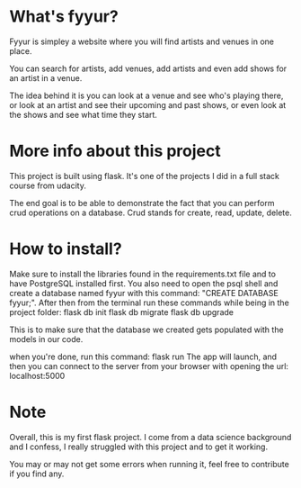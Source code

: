 # What's fyyur?

Fyyur is simpley a website where you will find artists and venues in one place.

You can search for artists, add venues, add artists and even add shows for an artist in a venue.

The idea behind it is you can look at a venue and see who's playing there, or look at an artist and see their upcoming and past shows, or even look at the shows and see what time they start.

# More info about this project

This project is built using flask. It's one of the projects I did in a full stack course from udacity.

The end goal is to be able to demonstrate the fact that you can perform crud operations on a database.
Crud stands for create, read, update, delete.

# How to install?

Make sure to install the libraries found in the requirements.txt file and to have PostgreSQL installed first.
You also need to open the psql shell and create a database named fyyur with this command:
"CREATE DATABASE fyyur;".
After then from the terminal run these commands while being in the project folder:
flask db init
flask db migrate
flask db upgrade

This is to make sure that the database we created gets populated with the models in our code.

when you're done, run this command:
flask run
The app will launch, and then you can connect to the server from your browser with opening the url: localhost:5000

# Note

Overall, this is my first flask project. I come from a data science background and I confess, I really struggled with this project and to get it working.

You may or may not get some errors when running it, feel free to contribute if you find any.